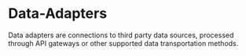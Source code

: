 # Data-Adapters
Data adapters are connections to third party data sources, processed through API gateways or other supported data transportation methods.
